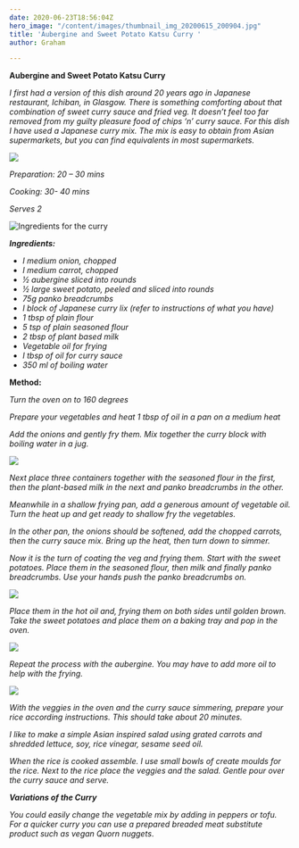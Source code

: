 ```yaml
---
date: 2020-06-23T18:56:04Z
hero_image: "/content/images/thumbnail_img_20200615_200904.jpg"
title: 'Aubergine and Sweet Potato Katsu Curry '
author: Graham

---
```

**Aubergine and Sweet Potato Katsu Curry**

_I first had a version of this dish around 20 years ago in Japanese restaurant, Ichiban, in Glasgow. There is something comforting about that combination of sweet curry sauce and fried veg. It doesn’t feel too far removed from my guilty pleasure food of chips ‘n’ curry sauce. For this dish I have used a Japanese curry mix. The mix is easy to obtain from Asian supermarkets, but you can find equivalents in most supermarkets._

![](/content/images/thumbnail_img_20200615_200904.jpg)

_Preparation: 20 – 30 mins_

_Cooking: 30- 40 mins_

_Serves 2_

![](/content/images/ingredients.jpg "Ingredients for the curry")

**_Ingredients:_**

* _I medium onion, chopped_
* _I medium carrot, chopped_
* _½ aubergine sliced into rounds_
* _½ large sweet potato, peeled and sliced into rounds_
* _75g panko breadcrumbs_
* _I block of Japanese curry lix (refer to instructions of what you have)_
* _1 tbsp of plain flour_
* _5 tsp of plain seasoned flour_
* _2 tbsp of plant based milk_
* _Vegetable oil for frying_
* _I tbsp of oil for curry sauce_
* _350 ml of boiling water_

**Method:**

_Turn the oven on to 160 degrees_

_Prepare your vegetables and heat 1 tbsp of oil in a pan on a medium heat_

_Add the onions and gently fry them. Mix together the curry block with boiling water in a jug._

![](/content/images/curry-sauce.jpg)

_Next place three containers together with the seasoned flour in the first, then the plant-based milk in the next and panko breadcrumbs in the other._

_Meanwhile in a shallow frying pan, add a generous amount of vegetable oil. Turn the heat up and get ready to shallow fry the vegetables._

_In the other pan, the onions should be softened, add the chopped carrots, then the curry sauce mix. Bring up the heat, then turn down to simmer._

_Now it is the turn of coating the veg and frying them. Start with the sweet potatoes. Place them in the seasoned flour, then milk and finally panko breadcrumbs. Use your hands push the panko breadcrumbs on._

![](/content/images/dipping-veg.jpg)

_Place them in the hot oil and, frying them on both sides until golden brown. Take the sweet potatoes and place them on a baking tray and pop in the oven._

![](/content/images/sweet-tattie.jpg)

_Repeat the process with the aubergine. You may have to add more oil to help with the frying._

![](/content/images/aubergine-and-sweet-potato-katsu-curry-docx.jpg)

_With the veggies in the oven and the curry sauce simmering, prepare your rice according instructions. This should take about 20 minutes._

_I like to make a simple Asian inspired salad using grated carrots and shredded lettuce, soy, rice vinegar, sesame seed oil._

_When the rice is cooked assemble. I use small bowls of create moulds for the rice. Next to the rice place the veggies and the salad. Gentle pour over the curry sauce and serve._

**_Variations of the Curry_**

_You could easily change the vegetable mix by adding in peppers or tofu. For a quicker curry you can use a prepared breaded meat substitute product such as vegan Quorn nuggets_.
